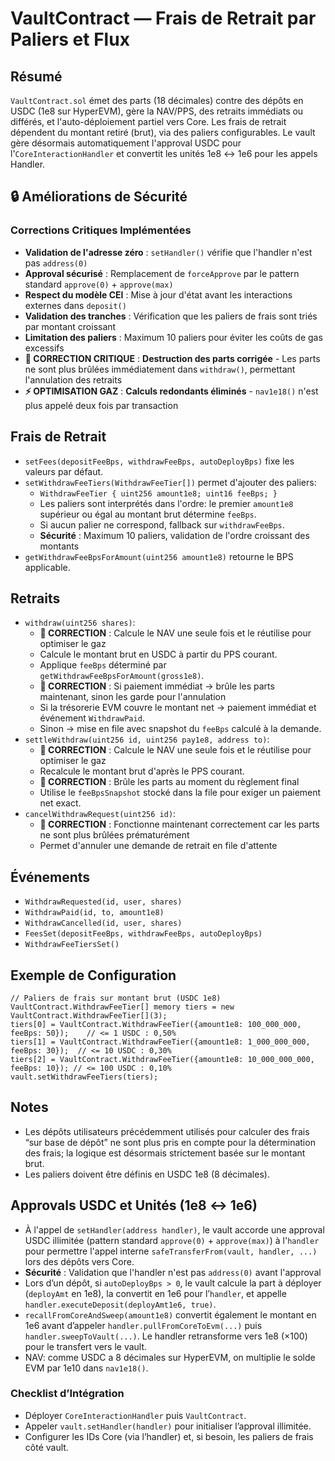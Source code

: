 # VaultContract — Frais de Retrait par Paliers et Flux

## Résumé
`VaultContract.sol` émet des parts (18 décimales) contre des dépôts en USDC (1e8 sur HyperEVM), gère la NAV/PPS, des retraits immédiats ou différés, et l'auto-déploiement partiel vers Core. Les frais de retrait dépendent du montant retiré (brut), via des paliers configurables. Le vault gère désormais automatiquement l'approval USDC pour l'`CoreInteractionHandler` et convertit les unités 1e8 ↔ 1e6 pour les appels Handler.

## 🔒 Améliorations de Sécurité

### Corrections Critiques Implémentées
- **Validation de l'adresse zéro** : `setHandler()` vérifie que l'handler n'est pas `address(0)`
- **Approval sécurisé** : Remplacement de `forceApprove` par le pattern standard `approve(0)` + `approve(max)`
- **Respect du modèle CEI** : Mise à jour d'état avant les interactions externes dans `deposit()`
- **Validation des tranches** : Vérification que les paliers de frais sont triés par montant croissant
- **Limitation des paliers** : Maximum 10 paliers pour éviter les coûts de gas excessifs
- **🚨 CORRECTION CRITIQUE** : **Destruction des parts corrigée** - Les parts ne sont plus brûlées immédiatement dans `withdraw()`, permettant l'annulation des retraits
- **⚡ OPTIMISATION GAZ** : **Calculs redondants éliminés** - `nav1e18()` n'est plus appelé deux fois par transaction

## Frais de Retrait
- `setFees(depositFeeBps, withdrawFeeBps, autoDeployBps)` fixe les valeurs par défaut.
- `setWithdrawFeeTiers(WithdrawFeeTier[])` permet d'ajouter des paliers:
  - `WithdrawFeeTier { uint256 amount1e8; uint16 feeBps; }`
  - Les paliers sont interprétés dans l'ordre: le premier `amount1e8` supérieur ou égal au montant brut détermine `feeBps`.
  - Si aucun palier ne correspond, fallback sur `withdrawFeeBps`.
  - **Sécurité** : Maximum 10 paliers, validation de l'ordre croissant des montants
- `getWithdrawFeeBpsForAmount(uint256 amount1e8)` retourne le BPS applicable.

## Retraits
- `withdraw(uint256 shares)`:
  - **🚨 CORRECTION** : Calcule le NAV une seule fois et le réutilise pour optimiser le gaz
  - Calcule le montant brut en USDC à partir du PPS courant.
  - Applique `feeBps` déterminé par `getWithdrawFeeBpsForAmount(gross1e8)`.
  - **🚨 CORRECTION** : Si paiement immédiat → brûle les parts maintenant, sinon les garde pour l'annulation
  - Si la trésorerie EVM couvre le montant net → paiement immédiat et événement `WithdrawPaid`.
  - Sinon → mise en file avec snapshot du `feeBps` calculé à la demande.
- `settleWithdraw(uint256 id, uint256 pay1e8, address to)`:
  - **🚨 CORRECTION** : Calcule le NAV une seule fois et le réutilise pour optimiser le gaz
  - Recalcule le montant brut d'après le PPS courant.
  - **🚨 CORRECTION** : Brûle les parts au moment du règlement final
  - Utilise le `feeBpsSnapshot` stocké dans la file pour exiger un paiement net exact.
- `cancelWithdrawRequest(uint256 id)`:
  - **🚨 CORRECTION** : Fonctionne maintenant correctement car les parts ne sont plus brûlées prématurément
  - Permet d'annuler une demande de retrait en file d'attente

## Événements
- `WithdrawRequested(id, user, shares)`
- `WithdrawPaid(id, to, amount1e8)`
- `WithdrawCancelled(id, user, shares)`
- `FeesSet(depositFeeBps, withdrawFeeBps, autoDeployBps)`
- `WithdrawFeeTiersSet()`

## Exemple de Configuration
```solidity
// Paliers de frais sur montant brut (USDC 1e8)
VaultContract.WithdrawFeeTier[] memory tiers = new VaultContract.WithdrawFeeTier[](3);
tiers[0] = VaultContract.WithdrawFeeTier({amount1e8: 100_000_000, feeBps: 50});    // <= 1 USDC : 0,50%
tiers[1] = VaultContract.WithdrawFeeTier({amount1e8: 1_000_000_000, feeBps: 30});  // <= 10 USDC : 0,30%
tiers[2] = VaultContract.WithdrawFeeTier({amount1e8: 10_000_000_000, feeBps: 10}); // <= 100 USDC : 0,10%
vault.setWithdrawFeeTiers(tiers);
```

## Notes
- Les dépôts utilisateurs précédemment utilisés pour calculer des frais “sur base de dépôt” ne sont plus pris en compte pour la détermination des frais; la logique est désormais strictement basée sur le montant brut.
- Les paliers doivent être définis en USDC 1e8 (8 décimales).

## Approvals USDC et Unités (1e8 ↔ 1e6)

- À l'appel de `setHandler(address handler)`, le vault accorde une approval USDC illimitée (pattern standard `approve(0)` + `approve(max)`) à l'`handler` pour permettre l'appel interne `safeTransferFrom(vault, handler, ...)` lors des dépôts vers Core.
- **Sécurité** : Validation que l'handler n'est pas `address(0)` avant l'approval
- Lors d’un dépôt, si `autoDeployBps > 0`, le vault calcule la part à déployer (`deployAmt` en 1e8), la convertit en 1e6 pour l’`handler`, et appelle `handler.executeDeposit(deployAmt1e6, true)`.
- `recallFromCoreAndSweep(amount1e8)` convertit également le montant en 1e6 avant d’appeler `handler.pullFromCoreToEvm(...)` puis `handler.sweepToVault(...)`. Le handler retransforme vers 1e8 (×100) pour le transfert vers le vault.
- NAV: comme USDC a 8 décimales sur HyperEVM, on multiplie le solde EVM par 1e10 dans `nav1e18()`.

### Checklist d’Intégration

- Déployer `CoreInteractionHandler` puis `VaultContract`.
- Appeler `vault.setHandler(handler)` pour initialiser l’approval illimitée.
- Configurer les IDs Core (via l’handler) et, si besoin, les paliers de frais côté vault.
